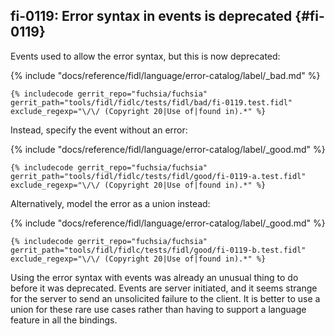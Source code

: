 ## fi-0119: Error syntax in events is deprecated {#fi-0119}

Events used to allow the error syntax, but this is now deprecated:

{% include "docs/reference/fidl/language/error-catalog/label/_bad.md" %}

<!-- TODO(fxbug.dev/98319): Change bad library name back to "test.bad.fi0119".
     It can't start with "test." right now or it evades the deprecation error. -->
```fidl
{% includecode gerrit_repo="fuchsia/fuchsia" gerrit_path="tools/fidl/fidlc/tests/fidl/bad/fi-0119.test.fidl" exclude_regexp="\/\/ (Copyright 20|Use of|found in).*" %}
```

Instead, specify the event without an error:

{% include "docs/reference/fidl/language/error-catalog/label/_good.md" %}

```fidl
{% includecode gerrit_repo="fuchsia/fuchsia" gerrit_path="tools/fidl/fidlc/tests/fidl/good/fi-0119-a.test.fidl" exclude_regexp="\/\/ (Copyright 20|Use of|found in).*" %}
```

Alternatively, model the error as a union instead:

{% include "docs/reference/fidl/language/error-catalog/label/_good.md" %}

```fidl
{% includecode gerrit_repo="fuchsia/fuchsia" gerrit_path="tools/fidl/fidlc/tests/fidl/good/fi-0119-b.test.fidl" exclude_regexp="\/\/ (Copyright 20|Use of|found in).*" %}
```

Using the error syntax with events was already an unusual thing to do before it
was deprecated. Events are server initiated, and it seems strange for the server
to send an unsolicited failure to the client. It is better to use a union for
these rare use cases rather than having to support a language feature in all the
bindings.

